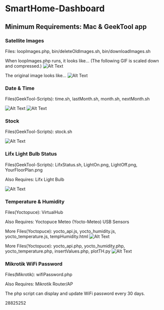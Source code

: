 # SmartHome-Dashboard

## Minimum Requirements: Mac & GeekTool app

### Satellite Images
Files: loopImages.php, bin/deleteOldImages.sh, bin/downloadImages.sh

When loopImages.php runs, it looks like... (The following GIF is scaled down and compressed.)
![Alt Text](https://github.com/V0lD/SmartHome-Dashboard/raw/master/images/Australia.gif)

The original image looks like...
![Alt Text](https://github.com/V0lD/SmartHome-Dashboard/raw/master/images/australia_true_color_20160827183000.jpg)


### Date & Time
Files(GeekTool-Scripts): time.sh, lastMonth.sh, month.sh, nextMonth.sh

![Alt Text](https://github.com/V0lD/SmartHome-Dashboard/raw/master/images/Time.png)
![Alt Text](https://github.com/V0lD/SmartHome-Dashboard/raw/master/images/Date.png)


### Stock
Files(GeekTool-Scripts): stock.sh

![Alt Text](https://github.com/V0lD/SmartHome-Dashboard/raw/master/images/Stock.png)


### Lifx Light Bulb Status
Files(GeekTool-Scripts): LifxStatus.sh, LightOn.png, LightOff.png, YourFloorPlan.png

Also Requires: Lifx Light Bulb

![Alt Text](https://github.com/V0lD/SmartHome-Dashboard/raw/master/images/LifxStatus.png)


### Temperature & Humidity
Files(Yoctopuce): VirtualHub

Also Requires: Yoctopuce Meteo (Yocto-Meteo) USB Sensors

More Files(Yoctopuce): yocto_api.js, yocto_humidity.js, yocto_temperature.js, tempHumidity.html
![Alt Text](https://github.com/V0lD/SmartHome-Dashboard/raw/master/images/CurrentTempHumidity.png)

More Files(Yoctopuce): yocto_api.php, yocto_humidity.php, yocto_temperature.php, insertValues.php, plotTH.py
![Alt Text](https://github.com/V0lD/SmartHome-Dashboard/raw/master/images/TempHumidity.png)


### Mikrotik WiFi Password
Files(Mikrotik): wifiPassword.php

Also Requires: Mikrotik Router/AP

The php script can display and update WiFi password every 30 days.

28825252

